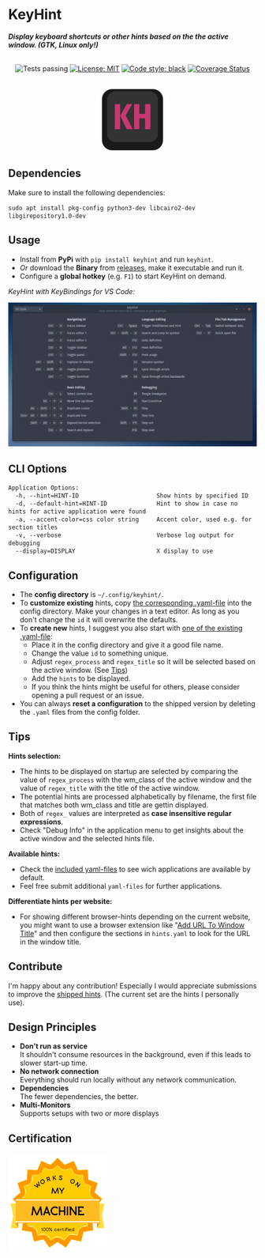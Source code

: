 # KeyHint

**_Display keyboard shortcuts or other hints based on the the active window. (GTK, Linux only!)_**

<p align="center"><br>
<img alt="Tests passing" src="https://github.com/dynobo/keyhint/workflows/Test/badge.svg">
<a href="https://github.com/dynobo/keyhint/blob/main/LICENSE"><img alt="License: MIT" src="https://img.shields.io/badge/License-MIT-blue.svg"></a>
<a href="https://github.com/psf/black"><img alt="Code style: black" src="https://img.shields.io/badge/Code%20style-black-%23000000"></a>
<a href='https://coveralls.io/github/dynobo/keyhint'><img src='https://coveralls.io/repos/github/dynobo/keyhint/badge.svg' alt='Coverage Status' /></a>
</p>

<p align="center"><br><img src="https://raw.githubusercontent.com/dynobo/keyhint/main/keyhint/resources/keyhint_128.png"></p>

## Dependencies

Make sure to install the following dependencies:

```
sudo apt install pkg-config python3-dev libcairo2-dev libgirepository1.0-dev
```

## Usage

- Install from **PyPi** with `pip install keyhint` and run `keyhint`.
- _Or_ download the **Binary** from [releases](https://github.com/dynobo/keyhint/releases), make it executable and run it.
- Configure a **global hotkey** (e.g. `F1`) to start KeyHint on demand.

_KeyHint with KeyBindings for VS Code:_

![VS Code Shortcuts](https://raw.githubusercontent.com/dynobo/keyhint/main/keyhint/resources/vscode.png)

## CLI Options

```
Application Options:
  -h, --hint=HINT-ID                      Show hints by specified ID
  -d, --default-hint=HINT-ID              Hint to show in case no hints for active application were found
  -a, --accent-color=css color string     Accent color, used e.g. for section titles
  -v, --verbose                           Verbose log output for debugging
  --display=DISPLAY                       X display to use
```

## Configuration

- The **config directory** is `~/.config/keyhint/`.
- To **customize existing** hints, copy [the corresponding .yaml-file](https://github.com/dynobo/keyhint/tree/main/src/keyhint/config) into the config directory. Make your changes in a text editor. As long as you don't change the `id` it will overwrite the defaults.
- To **create new** hints, I suggest you also start with [one of the existing .yaml-file](https://github.com/dynobo/keyhint/tree/main/src/keyhint/config):
  - Place it in the config directory and give it a good file name.
  - Change the value `id` to something unique.
  - Adjust `regex_process` and `regex_title` so it will be selected based on the active window. (See [Tips](#tips))
  - Add the `hints` to be displayed. 
  - If you think the hints might be useful for others, please consider opening a pull request or an issue.
- You can always **reset a configuration** to the shipped version by deleting the `.yaml` files from the config folder.

## Tips

**Hints selection:**

- The hints to be displayed on startup are selected by comparing the value of `regex_process` with the wm_class of the active window and the value of `regex_title` with the title of the active window. 
- The potential hints are processed alphabetically by filename, the first file that matches both wm_class and title are gettin displayed. 
- Both of `regex_` values are interpreted as **case insensitive regular expressions**.
- Check "Debug Info" in the application menu to get insights about the active window and the selected hints file.

**Available hints:**

- Check the [included yaml-files](https://github.com/dynobo/keyhint/tree/main/src/keyhint/config) to see wich applications are available by default.
- Feel free submit additional `yaml-files` for further applications.

**Differentiate hints per website:**

- For showing different browser-hints depending on the current website, you might want to use a browser extension like "[Add URL To Window Title](https://addons.mozilla.org/en-US/firefox/addon/add-url-to-window-title/)" and then configure the sections in `hints.yaml` to look for the URL in the window title.

## Contribute

I'm happy about any contribution! Especially I would appreciate submissions to improve the [shipped hints](https://github.com/dynobo/keyhint/tree/main/src/keyhint/config). (The current set are the hints I personally use).

## Design Principles

- **Don't run as service**<br>It shouldn't consume resources in the background, even if this leads to slower start-up time.
- **No network connection**<br>Everything should run locally without any network communication.
- **Dependencies**<br>The fewer dependencies, the better.
- **Multi-Monitors**<br>Supports setups with two or more displays

## Certification

![WOMM](https://raw.githubusercontent.com/dynobo/lmdiag/master/badge.png)
